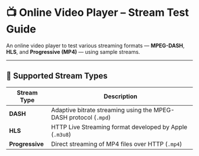 # 📺 Online Video Player – Stream Test Guide

An online video player to test various streaming formats — **MPEG-DASH**, **HLS**, and **Progressive (MP4)** — using sample streams.

---

## 🔧 Supported Stream Types

| **Stream Type** | **Description**                                                                 |
|------------------|----------------------------------------------------------------------------------|
| **DASH**         | Adaptive bitrate streaming using the MPEG-DASH protocol (`.mpd`)                |
| **HLS**          | HTTP Live Streaming format developed by Apple (`.m3u8`)                         |
| **Progressive**  | Direct streaming of MP4 files over HTTP (`.mp4`)                                |
